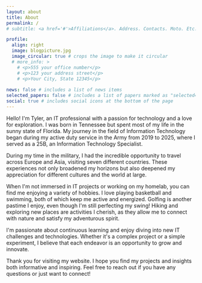 ```yaml
---
layout: about
title: About
permalink: /
# subtitle: <a href='#'>Affiliations</a>. Address. Contacts. Moto. Etc.

profile:
  align: right
  image: blogpicture.jpg
  image_circular: true # crops the image to make it circular
  # more_info: >
    # <p>555 your office number</p>
    # <p>123 your address street</p>
    # <p>Your City, State 12345</p>
 
news: false # includes a list of news items
selected_papers: false # includes a list of papers marked as "selected={true}"
social: true # includes social icons at the bottom of the page
---
```

Hello! I'm Tyler, an IT professional with a passion for technology and a love for exploration. I was born in Tennessee but spent most of my life in the sunny state of Florida. My journey in the field of Information Technology began during my active duty service in the Army from 2019 to 2025, where I served as a 25B, an Information Technology Specialist.

During my time in the military, I had the incredible opportunity to travel across Europe and Asia, visiting seven different countries. These experiences not only broadened my horizons but also deepened my appreciation for different cultures and the world at large.

When I'm not immersed in IT projects or working on my homelab, you can find me enjoying a variety of hobbies. I love playing basketball and swimming, both of which keep me active and energized. Golfing is another pastime I enjoy, even though I'm still perfecting my swing! Hiking and exploring new places are activities I cherish, as they allow me to connect with nature and satisfy my adventurous spirit.

I'm passionate about continuous learning and enjoy diving into new IT challenges and technologies. Whether it's a complex project or a simple experiment, I believe that each endeavor is an opportunity to grow and innovate.

Thank you for visiting my website. I hope you find my projects and insights both informative and inspiring. Feel free to reach out if you have any questions or just want to connect!
